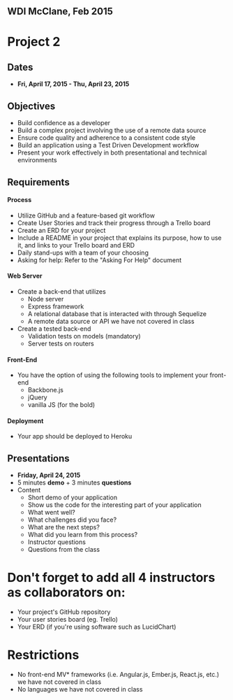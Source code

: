 ## WDI McClane, Feb 2015

# Project 2

## Dates

* **Fri, April 17, 2015 - Thu, April 23, 2015**

## Objectives

* Build confidence as a developer
* Build a complex project involving the use of a remote data source
* Ensure code quality and adherence to a consistent code style
* Build an application using a Test Driven Development workflow
* Present your work effectively in both presentational and technical
  environments

## Requirements

#### Process

* Utilize GitHub and a feature-based git workflow
* Create User Stories and track their progress through a Trello board
* Create an ERD for your project
* Include a README in your project that explains its purpose, how to use it,
  and links to your Trello board and ERD
* Daily stand-ups with a team of your choosing
* Asking for help: Refer to the "Asking For Help" document

#### Web Server

* Create a back-end that utilizes
  * Node server
  * Express framework
  * A relational database that is interacted with through Sequelize
  * A remote data source or API we have not covered in class
* Create a tested back-end
  * Validation tests on models (mandatory)
  * Server tests on routers

#### Front-End

* You have the option of using the following tools to implement your front-end
  * Backbone.js
  * jQuery
  * vanilla JS (for the bold)

#### Deployment

* Your app should be deployed to Heroku

## Presentations

* **Friday, April 24, 2015**
* 5 minutes **demo** + 3 minutes **questions**
* Content
  * Short demo of your application
  * Show us the code for the interesting part of your application
  * What went well?
  * What challenges did you face?
  * What are the next steps?
  * What did you learn from this process?
  * Instructor questions
  * Questions from the class

# Don't forget to add all 4 instructors as collaborators on:

- Your project's GitHub repository
- Your user stories board (eg. Trello)
- Your ERD (if you're using software such as LucidChart)

# Restrictions

- No front-end MV* frameworks (i.e. Angular.js, Ember.js, React.js, etc.) we have not covered in class
- No languages we have not covered in class